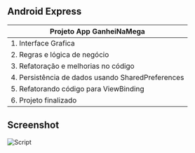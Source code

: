 ## Android Express 
     

| Projeto App GanheiNaMega |
| ----------------------------- |
| 1. Interface Grafica |
| 2. Regras e lógica de negócio |
| 3. Refatoração e melhorias no código |
| 4. Persistência de dados usando SharedPreferences |
| 5. Refatorando código para ViewBinding |
| 6. Projeto finalizado |


## Screenshot
<img arc="https://github.com/Marcel0Sousa/Projetos-Android-Express/blob/GanheiNaMega/screenshot.png?raw=true" alt="Script">
